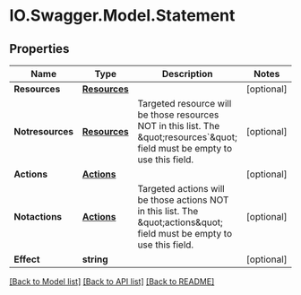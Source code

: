 # IO.Swagger.Model.Statement
## Properties

Name | Type | Description | Notes
------------ | ------------- | ------------- | -------------
**Resources** | [**Resources**](Resources.md) |  | [optional] 
**Notresources** | [**Resources**](Resources.md) | Targeted resource will be those resources NOT in this list. The \&quot;resources&#x60;\&quot; field must be empty to use this field. | [optional] 
**Actions** | [**Actions**](Actions.md) |  | [optional] 
**Notactions** | [**Actions**](Actions.md) | Targeted actions will be those actions NOT in this list. The \&quot;actions\&quot; field must be empty to use this field. | [optional] 
**Effect** | **string** |  | [optional] 

[[Back to Model list]](../README.md#documentation-for-models) [[Back to API list]](../README.md#documentation-for-api-endpoints) [[Back to README]](../README.md)

